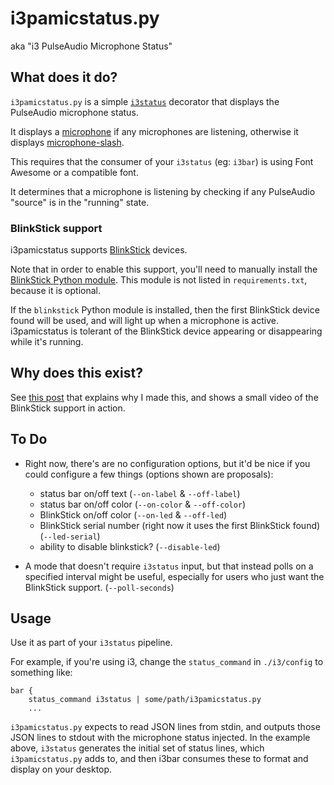 # i3pamicstatus.py

aka "i3 PulseAudio Microphone Status"

## What does it do?

`i3pamicstatus.py` is a simple
[`i3status`](https://i3wm.org/docs/i3status.html) decorator that displays the
PulseAudio microphone status.

It displays a
[microphone](https://fontawesome.com/icons/microphone?s=solid&f=classic)
if any microphones are listening, otherwise it displays
[microphone-slash](https://fontawesome.com/icons/microphone-slash?s=solid&f=classic).

This requires that the consumer of your `i3status` (eg: `i3bar`) is using Font
Awesome or a compatible font.

It determines that a microphone is listening by checking if any PulseAudio
"source" is in the "running" state.


### BlinkStick support

i3pamicstatus supports [BlinkStick](https://www.blinkstick.com/) devices.

Note that in order to enable this support, you'll need to manually install the
[BlinkStick Python module](https://pypi.org/project/BlinkStick/). This module
is not listed in `requirements.txt`, because it is optional.

If the `blinkstick` Python module is installed, then the first BlinkStick
device found will be used, and will light up when a microphone is active.
i3pamicstatus is tolerant of the BlinkStick device appearing or disappearing
while it's running.

## Why does this exist?

See [this post](https://oldbytes.space/@xenomachina/109321893672994770) that
explains why I made this, and shows a small video of the BlinkStick support in
action.


## To Do

- Right now, there's are no configuration options, but it'd be nice if you
  could configure a few things (options shown are proposals):
    - status bar on/off text (`--on-label` & `--off-label`)
    - status bar on/off color (`--on-color` & `--off-color`)
    - BlinkStick on/off color (`--on-led` & `--off-led`)
    - BlinkStick serial number (right now it uses the first BlinkStick found)
      (`--led-serial`)
    - ability to disable blinkstick? (`--disable-led`)

- A mode that doesn't require `i3status` input, but that instead polls on a
  specified interval might be useful, especially for users who just want the
  BlinkStick support. (`--poll-seconds`)

## Usage

Use it as part of your `i3status` pipeline.

For example, if you're using i3, change the `status_command` in `./i3/config`
to something like:

``` config
bar {
    status_command i3status | some/path/i3pamicstatus.py
    ...
```

`i3pamicstatus.py` expects to read JSON lines from stdin, and outputs those
JSON lines to stdout with the microphone status injected. In the example above,
`i3status` generates the initial set of status lines, which `i3pamicstatus.py`
adds to, and then i3bar consumes these to format and display on your desktop.
